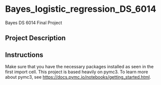 # Bayes_logistic_regression_DS_6014
Bayes DS 6014 Final Project


## Project Description


## Instructions
Make sure that you have the necessary packages installed as seen in the first import cell. This project is based heavily on pymc3. To learn more about pymc3, see https://docs.pymc.io/notebooks/getting_started.html. 
